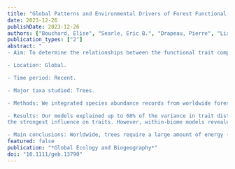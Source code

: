 ```yaml
---
title: "Global Patterns and Environmental Drivers of Forest Functional Composition"
date: 2023-12-26
publishDate: 2023-12-26
authors: ["Bouchard, Elise", "Searle, Eric B.", "Drapeau, Pierre", "Liang, Jingjing", "Gamarra, Javier G. P.", "Abegg, Meinrad", "Alberti, Giorgio", "Zambrano, Angelica Almeyda", "Alvarez-Davila, Esteban", "Alves, Luciana F.", "Avitabile, Valerio", "Aymard, Gerardo", "Bastin, Jean-François", "Birnbaum, Philippe", "Bongers, Frans", "Bouriaud, Olivier", "Brancalion, Pedro", "Broadbent, Eben", "Bussotti, Filippo", "Gatti, Roberto Cazzolla", "Češljar, Goran", "Chisholm, Chelsea", "Cienciala, Emil", "Clark, Connie J.", "Corral-Rivas, José Javier", "Crowther, Thomas W.", "Dayanandan, Selvadurai", "Decuyper, Mathieu", "De Gasper, André L.", "de-Miguel, Sergio", "Derroire, Géraldine", "DeVries, Ben", "Djordjević, Ilija", "Van~Do, Tran", "Dolezal, Jiri", "Fayle, Tom M.", "Fridman, Jonas", "Frizzera, Lorenzo", "Gianelle, Damiano", "Hemp, Andreas", "Hérault, Bruno", "Herold, Martin", "Imai, Nobuo", "Jagodziński, Andrzej M.", "Jaroszewicz, Bogdan", "Jucker, Tommaso", "Kepfer-Rojas, Sebastian", "Keppel, Gunnar", "Khan, Mohammed Latif", "Kim, Hyun Seok", "Korjus, Henn", "Kraxner, Florian", "Laarmann, Diana", "Lewis, Simon", "Lu, Huicui", "Maitner, Brian S.", "Marcon, Eric", "Marshall, Andrew R.", "Mukul, Sharif A.", "Nabuurs, Gert-Jan", "Nava-Miranda, María Guadalupe", "Parfenova, Elena I.", "Park, Minjee", "Peri, Pablo L.", "Pfautsch, Sebastian", "Phillips, Oliver L.", "Piedade, Maria Teresa F.", "Piotto, Daniel", "Poulsen, John R.", "Poulsen, Axel Dalberg", "Pretzsch, Hans", "Reich, Peter B.", "Rodeghiero, Mirco", "Rolim, Samir", "Rovero, Francesco", "Saikia, Purabi", "Salas-Eljatib, Christian", "Schall, Peter", "Schepaschenko, Dmitry", "Schöngart, Jochen", "Šebeň, Vladimír", "Sist, Plinio", "Slik, Ferry", "Souza, Alexandre F.", "Stereńczak, Krzysztof", "Svoboda, Miroslav", "Tchebakova, Nadezhda M.", "Ter Steege, Hans", "Tikhonova, Elena V.", "Usoltsev, Vladimir A.", "Valladares, Fernando", "Viana, Helder", "Vibrans, Alexander C.", "Wang, Hua-Feng", "Westerlund, Bertil", "Wiser, Susan K.", "Wittmann, Florian", "Wortel, Verginia", "Zawiła-Niedźwiecki, Tomasz", "Zhou, Mo", "Zhu, Zhi-Xin", "Zo-Bi, Irié C.", "Paquette, Alain"]
publication_types: ["2"]
abstract: "
- Aim: To determine the relationships between the functional trait composition of forest communities and environmental gradients across scales and biomes and the role of species relative abundances in these relationships.

- Location: Global.

- Time period: Recent.

- Major taxa studied: Trees.

- Methods: We integrated species abundance records from worldwide forest inventories and associated functional traits (wood density, specific leaf area and seed mass) to obtain a data set of 99,953 to 149,285 plots (depending on the trait) spanning all forested continents. We computed community‐weighted and unweighted means of trait values for each plot and related them to three broad environmental gradients and their interactions (energy availability, precipitation and soil properties) at two scales (global and biomes).

- Results: Our models explained up to 60% of the variance in trait distribution. At global scale, the energy gradient had 
the strongest influence on traits. However, within‐biome models revealed different relationships among biomes. Notably, the functional composition of tropical forests was more influenced by precipitation and soil properties than energy availability, whereas temperate forests showed the opposite pattern. Depending on the trait studied, response to gradients was more variable and proportionally weaker in boreal forests. Community unweighted means were better predicted than weighted means for almost all models.

- Main conclusions: Worldwide, trees require a large amount of energy (following latitude) to produce dense wood and seeds, while leaves with large surface to weight ratios are concentrated in temperate forests. However, patterns of functional composition within‐biome differ from global patterns due to biome specificities such as the presence of conifers or unique combinations of climatic and soil properties. We recommend assessing the sensitivity of tree functional traits to environmental changes in their geographic context. Furthermore, at a given site, the distribution of tree functional traits appears to be driven more by species presence than species abundance."
featured: false
publication: "*Global Ecology and Biogeography*"
doi: "10.1111/geb.13790"
---
```


<span class="__dimensions_badge_embed__" data-doi="10.1111/geb.13790"></span><script async src="https://badge.dimensions.ai/badge.js" charset="utf-8"></script>

